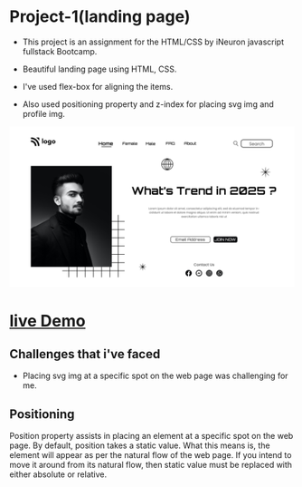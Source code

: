 # Project-1(landing page)

* This project is an assignment for the HTML/CSS by iNeuron javascript fullstack Bootcamp.

* Beautiful landing page using HTML, CSS.

* I've used flex-box for aligning the items.

* Also used positioning property and z-index for placing svg img and profile img.

![screenshot](./1.png)

# [live Demo](https://jaydev-live-project-01.netlify.app/)




## Challenges that i've faced
* Placing svg img at a specific spot on the web page was challenging for me.

## Positioning
Position property assists in placing an element at a specific spot on the web page. By default, position takes a static value. What this means is, the element will appear as per the natural flow of the web page. If you intend to move it around from its natural flow, then static value must be replaced with either absolute or relative.